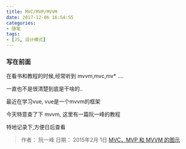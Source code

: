 ```yaml
---
title: MVC/MVP/MVVM
date: 2017-12-06 16:54:55
categories:
- 随笔
tags:
- [JS, 设计模式]
---
```


### 写在前面

在看书和教程的时候,经常听到 mvvm,mvc,mv* ....

一直也不是很清楚到底是干啥的..

最近在学习vue, vue是一个mvvm的框架

今天特意查了下 mvvm, 这里有一篇阮一峰的教程

特地记录下,方便日后查看

> 作者： 阮一峰
> 日期： 2015年2月 1日
> [MVC，MVP 和 MVVM 的图示](http://www.ruanyifeng.com/blog/2015/02/mvcmvp_mvvm.html)
